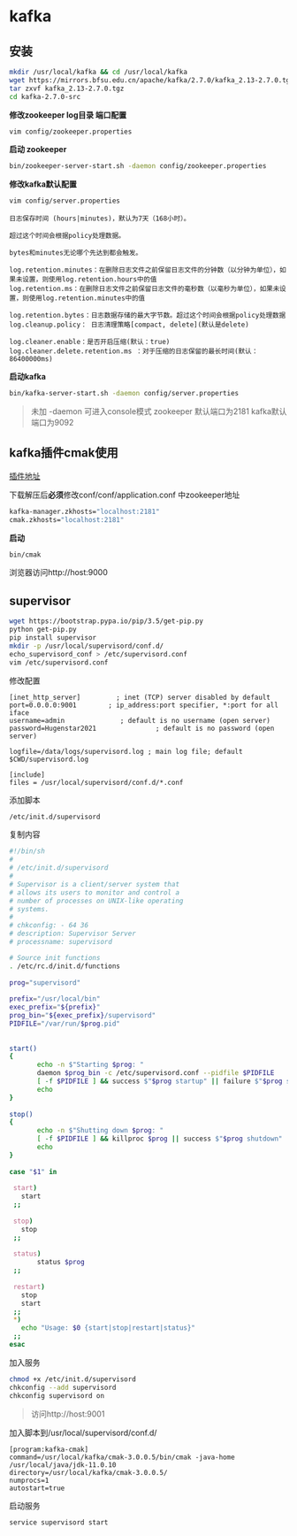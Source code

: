 # kafka

## 安装

``` bash
mkdir /usr/local/kafka && cd /usr/local/kafka
wget https://mirrors.bfsu.edu.cn/apache/kafka/2.7.0/kafka_2.13-2.7.0.tgz
tar zxvf kafka_2.13-2.7.0.tgz
cd kafka-2.7.0-src
```



**修改zookeeper log目录 端口配置**

``` bash
vim config/zookeeper.properties
```

**启动 zookeeper**

``` bash
bin/zookeeper-server-start.sh -daemon config/zookeeper.properties
```

**修改kafka默认配置**

```bash
vim config/server.properties
```

```
日志保存时间 (hours|minutes)，默认为7天（168小时）。

超过这个时间会根据policy处理数据。

bytes和minutes无论哪个先达到都会触发。

log.retention.minutes：在删除日志文件之前保留日志文件的分钟数（以分钟为单位），如果未设置，则使用log.retention.hours中的值
log.retention.ms：在删除日志文件之前保留日志文件的毫秒数（以毫秒为单位），如果未设置，则使用log.retention.minutes中的值

log.retention.bytes：日志数据存储的最大字节数。超过这个时间会根据policy处理数据
log.cleanup.policy： 日志清理策略[compact, delete](默认是delete)

log.cleaner.enable：是否开启压缩(默认：true)
log.cleaner.delete.retention.ms ：对于压缩的日志保留的最长时间(默认：86400000ms)

```

**启动kafka**

```bash
bin/kafka-server-start.sh -daemon config/server.properties
```

> 未加 -daemon 可进入console模式  zookeeper 默认端口为2181 kafka默认端口为9092

## kafka插件cmak使用

[插件地址](https://github.com/yahoo/CMAK)

下载解压后**必须**修改conf/conf/application.conf 中zookeeper地址

``` bash
kafka-manager.zkhosts="localhost:2181"
cmak.zkhosts="localhost:2181"
```

**启动**

``` bash
bin/cmak
```

浏览器访问http://host:9000

## supervisor

```bash
wget https://bootstrap.pypa.io/pip/3.5/get-pip.py
python get-pip.py
pip install supervisor
mkdir -p /usr/local/supervisord/conf.d/
echo_supervisord_conf > /etc/supervisord.conf
vim /etc/supervisord.conf
```

修改配置

```
[inet_http_server]         ; inet (TCP) server disabled by default
port=0.0.0.0:9001        ; ip_address:port specifier, *:port for all iface
username=admin              ; default is no username (open server)
password=Hugenstar2021               ; default is no password (open server)

logfile=/data/logs/supervisord.log ; main log file; default $CWD/supervisord.log

[include]
files = /usr/local/supervisord/conf.d/*.conf
```



添加脚本

```bash
/etc/init.d/supervisord
```

复制内容

```bash
#!/bin/sh
#
# /etc/init.d/supervisord
#
# Supervisor is a client/server system that
# allows its users to monitor and control a
# number of processes on UNIX-like operating
# systems.
#
# chkconfig: - 64 36
# description: Supervisor Server
# processname: supervisord

# Source init functions
. /etc/rc.d/init.d/functions
 
prog="supervisord"
  
prefix="/usr/local/bin"
exec_prefix="${prefix}"
prog_bin="${exec_prefix}/supervisord"
PIDFILE="/var/run/$prog.pid"
  
  
start()
{
       echo -n $"Starting $prog: "
       daemon $prog_bin -c /etc/supervisord.conf --pidfile $PIDFILE
       [ -f $PIDFILE ] && success $"$prog startup" || failure $"$prog startup"
       echo
}
  
stop()
{
       echo -n $"Shutting down $prog: "
       [ -f $PIDFILE ] && killproc $prog || success $"$prog shutdown"
       echo
}
  
case "$1" in
  
 start)
   start
 ;;  
  
 stop)
   stop
 ;;  
  
 status)
       status $prog
 ;;  
  
 restart)
   stop
   start
 ;;
 *)
   echo "Usage: $0 {start|stop|restart|status}"
 ;;
esac

```

加入服务

```bash
chmod +x /etc/init.d/supervisord
chkconfig --add supervisord
chkconfig supervisord on
```

> 访问http://host:9001

加入脚本到/usr/local/supervisord/conf.d/

```
[program:kafka-cmak]
command=/usr/local/kafka/cmak-3.0.0.5/bin/cmak -java-home /usr/local/java/jdk-11.0.10
directory=/usr/local/kafka/cmak-3.0.0.5/
numprocs=1
autostart=true
```
启动服务
```
service supervisord start
```



